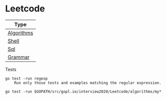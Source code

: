 # Leetcode

| Type |
|------|
|[Algorithms](./algorithms)|
|[Shell](./shell)|
|[Sql](./sql)|
|[Grammar](./grammar)|

Tests

```shell
go test -run regexp
    Run only those tests and examples matching the regular expression.
    
go test -run $GOPATH/src/gopl.io/interview2020/Leetcode/algorithms/my*
```
